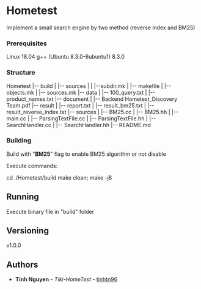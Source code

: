 # Hometest

Implement a small search engine by two method (reverse index and BM25)

### Prerequisites

Linux 18.04
g++ (Ubuntu 8.3.0-6ubuntu1) 8.3.0

### Structure

Hometest
|-- build
|   |-- sources
|   |   |--subdir.mk
|   |-- makefile
|   |-- objects.mk
|   |-- sources.mk
|-- data
|   |-- 100_query.txt
|   |-- product_names.txt
|-- document
|   |-- Backend Hometest_Discovery Team.pdf
|-- result
|   |-- report.txt
|   |-- result_bm25.txt
|   |-- result_reverse_index.txt
|-- sources
|   |-- BM25.cc
|   |-- BM25.hh
|   |-- main.cc
|   |-- ParsingTextFile.cc
|   |-- ParsingTextFile.hh
|   |-- SearchHandler.cc
|   |-- SearchHandler.hh
|-- README.md

### Building

Build with "__BM25__" flag to enable BM25 algorithm
or not disable

Execute commands:

cd ./Hometest/build
make clean; make -j8

## Running

Execute binary file in "build" folder

## Versioning

v1.0.0

## Authors

* **Tinh Nguyen** - *Tiki-HomeTest* - [tinhtn96](https://github.com/tinhtn96)

